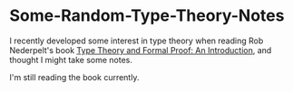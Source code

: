 # Some-Random-Type-Theory-Notes

I recently developed some interest in type theory when reading Rob Nederpelt's book [Type Theory and Formal Proof: An Introduction](https://doi.org/10.1017/CBO9781139567725), and thought I might take some notes.

I'm still reading the book currently.
